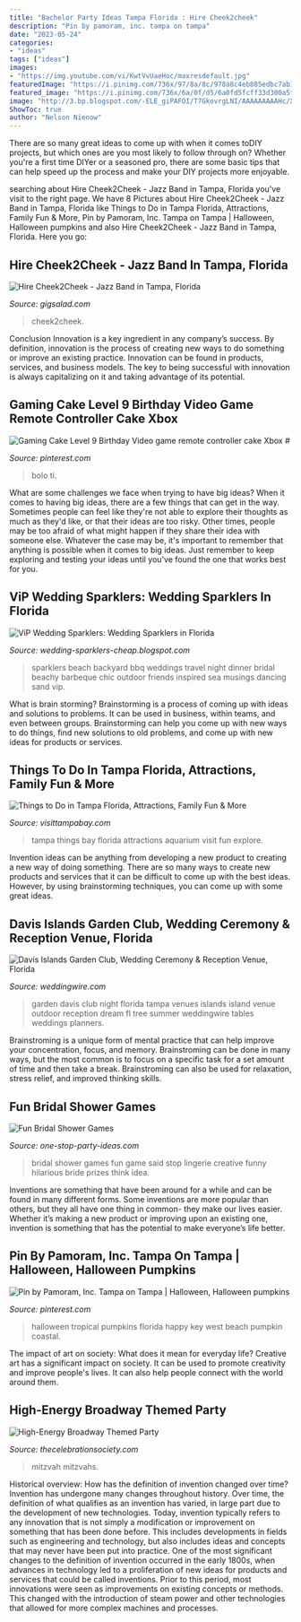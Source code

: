 ```yaml
---
title: "Bachelor Party Ideas Tampa Florida : Hire Cheek2cheek"
description: "Pin by pamoram, inc. tampa on tampa"
date: "2023-05-24"
categories:
- "ideas"
tags: ["ideas"]
images:
- "https://img.youtube.com/vi/KwtVvUaeHoc/maxresdefault.jpg"
featuredImage: "https://i.pinimg.com/736x/97/8a/8c/978a8c4eb885edbc7ab12887b4fac87c--key-west-florida-happy-halloween.jpg"
featured_image: "https://i.pinimg.com/736x/6a/0f/d5/6a0fd5fcff33d300a5fc74ad21b23c59.jpg"
image: "http://3.bp.blogspot.com/-ELE_giPAFOI/T7GkovrgLNI/AAAAAAAAAHc/XRBa9_XZ1UQ/s1600/beach+sparklers.jpg"
ShowToc: true
author: "Nelson Nienow"
---
```



There are so many great ideas to come up with when it comes toDIY projects, but which ones are you most likely to follow through on? Whether you're a first time DIYer or a seasoned pro, there are some basic tips that can help speed up the process and make your DIY projects more enjoyable.

	

		
searching about Hire Cheek2Cheek - Jazz Band in Tampa, Florida you've visit to the right page. We have 8 Pictures about Hire Cheek2Cheek - Jazz Band in Tampa, Florida like Things to Do in Tampa Florida, Attractions, Family Fun &amp; More, Pin by Pamoram, Inc. Tampa on Tampa | Halloween, Halloween pumpkins and also Hire Cheek2Cheek - Jazz Band in Tampa, Florida. Here you go:
		
    
## Hire Cheek2Cheek - Jazz Band In Tampa, Florida

<img loading=lazy src="https://img.youtube.com/vi/KwtVvUaeHoc/maxresdefault.jpg" onerror="this.onerror=null;this.src='https://tse1.mm.bing.net/th?id=OIP.FF_wZ7iR8xXK2gEwAriJcgHaEK&amp;pid=15.1';" alt="Hire Cheek2Cheek - Jazz Band in Tampa, Florida">

_Source: gigsalad.com_

>cheek2cheek. 

	

Conclusion
Innovation is a key ingredient in any company’s success. By definition, innovation is the process of creating new ways to do something or improve an existing practice. Innovation can be found in products, services, and business models. The key to being successful with innovation is always capitalizing on it and taking advantage of its potential.

    
## Gaming Cake Level 9 Birthday Video Game Remote Controller Cake Xbox #

<img loading=lazy src="https://i.pinimg.com/736x/6a/0f/d5/6a0fd5fcff33d300a5fc74ad21b23c59.jpg" onerror="this.onerror=null;this.src='https://tse3.mm.bing.net/th?id=OIP.-qCKscFn99tRs9ECbIdiEQAAAA&amp;pid=15.1';" alt="Gaming Cake Level 9 Birthday Video game remote controller cake Xbox #">

_Source: pinterest.com_

>bolo ti. 

	

What are some challenges we face when trying to have big ideas?
When it comes to having big ideas, there are a few things that can get in the way. Sometimes people can feel like they're not able to explore their thoughts as much as they'd like, or that their ideas are too risky. Other times, people may be too afraid of what might happen if they share their idea with someone else. Whatever the case may be, it's important to remember that anything is possible when it comes to big ideas. Just remember to keep exploring and testing your ideas until you've found the one that works best for you.

    
## ViP Wedding Sparklers: Wedding Sparklers In Florida

<img loading=lazy src="http://3.bp.blogspot.com/-ELE_giPAFOI/T7GkovrgLNI/AAAAAAAAAHc/XRBa9_XZ1UQ/s1600/beach+sparklers.jpg" onerror="this.onerror=null;this.src='https://tse3.mm.bing.net/th?id=OIP.zkYVAi2CqD8Bhi1cZzN34wHaE6&amp;pid=15.1';" alt="ViP Wedding Sparklers: Wedding Sparklers in Florida">

_Source: wedding-sparklers-cheap.blogspot.com_

>sparklers beach backyard bbq weddings travel night dinner bridal beachy barbeque chic outdoor friends inspired sea musings dancing sand vip. 

	

What is brain storming?
Brainstorming is a process of coming up with ideas and solutions to problems. It can be used in business, within teams, and even between groups. Brainstorming can help you come up with new ways to do things, find new solutions to old problems, and come up with new ideas for products or services.

    
## Things To Do In Tampa Florida, Attractions, Family Fun &amp; More

<img loading=lazy src="https://res.cloudinary.com/simpleview/image/upload/c_fill,f_auto,h_726,q_75,w_1920/v1/clients/tampabay/TFA_SharkSwim_c20c05a1-fded-4139-abab-85aaf0c3689c.jpg" onerror="this.onerror=null;this.src='https://tse4.mm.bing.net/th?id=OIP.58zFw3TiWyCjt0zf-vvnyQHaCz&amp;pid=15.1';" alt="Things to Do in Tampa Florida, Attractions, Family Fun &amp; More">

_Source: visittampabay.com_

>tampa things bay florida attractions aquarium visit fun explore. 

	

Invention ideas can be anything from developing a new product to creating a new way of doing something. There are so many ways to create new products and services that it can be difficult to come up with the best ideas. However, by using brainstorming techniques, you can come up with some great ideas.

    
## Davis Islands Garden Club, Wedding Ceremony &amp; Reception Venue, Florida

<img loading=lazy src="http://wwcdn.weddingwire.com/vendor/100001_105000/103280/thumbnails/1200x1200_1414691900838-981770504955996247939338089464o.jpg" onerror="this.onerror=null;this.src='https://tse4.mm.bing.net/th?id=OIP.7ts1hvgSSsiq12sa61WgLwHaE6&amp;pid=15.1';" alt="Davis Islands Garden Club, Wedding Ceremony &amp; Reception Venue, Florida">

_Source: weddingwire.com_

>garden davis club night florida tampa venues islands island venue outdoor reception dream fl tree summer weddingwire tables weddings planners. 

	

Brainstroming is a unique form of mental practice that can help improve your concentration, focus, and memory. Brainstroming can be done in many ways, but the most common is to focus on a specific task for a set amount of time and then take a break. Brainstroming can also be used for relaxation, stress relief, and improved thinking skills.

    
## Fun Bridal Shower Games

<img loading=lazy src="http://www.one-stop-party-ideas.com/images/Fun-Bridal-Shower-Games-Who-Said-It.png.jpg" onerror="this.onerror=null;this.src='https://tse1.mm.bing.net/th?id=OIP.dvg-FBtsQrOZQNBmQPKhVwAAAA&amp;pid=15.1';" alt="Fun Bridal Shower Games">

_Source: one-stop-party-ideas.com_

>bridal shower games fun game said stop lingerie creative funny hilarious bride prizes think idea. 

	

Inventions are something that have been around for a while and can be found in many different forms. Some inventions are more popular than others, but they all have one thing in common- they make our lives easier. Whether it’s making a new product or improving upon an existing one, invention is something that has the potential to make everyone’s life better.

    
## Pin By Pamoram, Inc. Tampa On Tampa | Halloween, Halloween Pumpkins

<img loading=lazy src="https://i.pinimg.com/736x/97/8a/8c/978a8c4eb885edbc7ab12887b4fac87c--key-west-florida-happy-halloween.jpg" onerror="this.onerror=null;this.src='https://tse2.mm.bing.net/th?id=OIP.faUr-2sCkuS5z0uO-z16pQHaHa&amp;pid=15.1';" alt="Pin by Pamoram, Inc. Tampa on Tampa | Halloween, Halloween pumpkins">

_Source: pinterest.com_

>halloween tropical pumpkins florida happy key west beach pumpkin coastal. 

	

The impact of art on society: What does it mean for everyday life?
Creative art has a significant impact on society. It can be used to promote creativity and improve people's lives. It can also help people connect with the world around them.

    
## High-Energy Broadway Themed Party

<img loading=lazy src="http://www.thecelebrationsociety.com/wp-content/uploads/2015/02/029DSC_6584.jpg" onerror="this.onerror=null;this.src='https://tse1.mm.bing.net/th?id=OIP.fA5ggVdsknQ7ZTJ6QsWHNAHaE6&amp;pid=15.1';" alt="High-Energy Broadway Themed Party">

_Source: thecelebrationsociety.com_

>mitzvah mitzvahs. 

	

Historical overview: How has the definition of invention changed over time?
Invention has undergone many changes throughout history. Over time, the definition of what qualifies as an invention has varied, in large part due to the development of new technologies. Today, invention typically refers to any innovation that is not simply a modification or improvement on something that has been done before. This includes developments in fields such as engineering and technology, but also includes ideas and concepts that may never have been put into practice.
One of the most significant changes to the definition of invention occurred in the early 1800s, when advances in technology led to a proliferation of new ideas for products and services that could be called inventions. Prior to this period, most innovations were seen as improvements on existing concepts or methods. This changed with the introduction of steam power and other technologies that allowed for more complex machines and processes.

